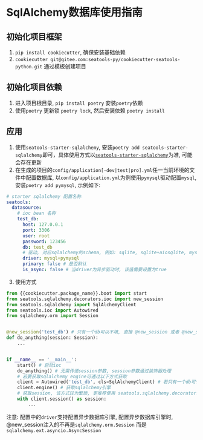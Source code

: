 # SqlAlchemy数据库使用指南

## 初始化项目框架
1. `pip install cookiecutter`, 确保安装基础依赖
2. `cookiecutter git@gitee.com:seatools-py/cookiecutter-seatools-python.git` 通过模板创建项目

## 初始化项目依赖
1. 进入项目根目录, `pip install poetry` 安装`poetry`依赖
2. 使用`poetry` 更新锁 `poetry lock`, 然后安装依赖 `poetry install`

## 应用
1. 使用`seatools-starter-sqlalchemy`, 安装`poetry add seatools-starter-sqlalchemy`即可，具体使用方式以[`seatools-starter-sqlalchemy`](https://gitee.com/seatools-py/seatools-starter-sqlalchemy)为准, 可能会存在更新
2. 在生成的项目的`config/application[-dev|test|pro].yml`任一当前环境的文件中配置数据库, 以`config/application.yml`为例使用`pymysql`驱动配置`mysql`, 安装`poetry add pymysql`, 示例如下:
```yaml
# starter sqlalchemy 配置名称
seatools:
  datasource:
    # ioc bean 名称
    test_db:
      host: 127.0.0.1
      port: 3306
      user: root
      password: 123456
      db: test_db
      # 驱动, 对应sqlalchemy的schema, 例如: sqlite, sqlite+aiosqlite, mysql+pymysql, mysql+aiomysql等等
      driver: mysql+pymysql
      primary: false # 是否默认
      is_async: false # 当driver为异步驱动时, 该值需要设置为true
```
3. 使用方式
```python
from {{cookiecutter.package_name}}.boot import start
from seatools.sqlalchemy.decorators.ioc import new_session
from seatools.sqlalchemy import SqlAlchemyClient
from seatools.ioc import Autowired
from sqlalchemy.orm import Session


@new_session('test_db') # 只有一个db可以不填, 直接 @new_session 或者 @new_session() 均可
def do_anything(session: Session):
    ...


if __name__ == '__main__':
    start() # 启动ioc
    do_anything() # 无需传递session参数, session参数通过装饰器处理
    # 若要获取sqlalchemy engine可通过以下方式获取
    client = Autowired('test_db', cls=SqlAlchemyClient) # 若只有一个db可省略名称, 直接 Autowired(cls=SqlAlchemyClient) 即可
    client.engine() # 获取sqlalchemy引擎
    # 获取session, 该方式较为繁琐, 更推荐使用 seatools.sqlalchemy.decorators.ioc.new_session 或者 seatools.sqlalchemy.decorators.ioc.auto_session 装饰器
    with client.session() as session:
        ...
```
注意: 配置中的`driver`支持配置异步数据库引擎, 配置异步数据库引擎时, @new_session注入的不再是`sqlalchemy.orm.Session` 而是`sqlalchemy.ext.asyncio.AsyncSession`
